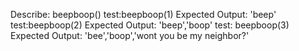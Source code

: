 Describe: beepboop()
test:beepboop(1) 
Expected Output: 'beep'
test:beepboop(2)
Expected Output: 'beep','boop'
test: beepboop(3)
Expected Output: 'bee','boop','wont you be my neighbor?'
